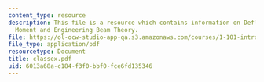 ```yaml
---
content_type: resource
description: This file is a resource which contains information on Deflection, Bending
  Moment and Engineering Beam Theory.
file: https://ol-ocw-studio-app-qa.s3.amazonaws.com/courses/1-101-introduction-to-civil-and-environmental-engineering-design-i-fall-2006/6013a68ac184f3f0bbf0fce6fd135346_classex.pdf
file_type: application/pdf
resourcetype: Document
title: classex.pdf
uid: 6013a68a-c184-f3f0-bbf0-fce6fd135346
---
```

